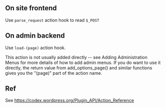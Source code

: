 ## On site frontend

Use `parse_request` action hook to read `$_POST`

## On admin backend
Use `load-(page)` action hook.

This action is not usually added directly -- see Adding Administration Menus for more details of 
how to add admin menus. If you do want to use it directly, the return value from add_options_page() and 
similar functions gives you the "(page)" part of the action name.

## Ref

See https://codex.wordpress.org/Plugin_API/Action_Reference
